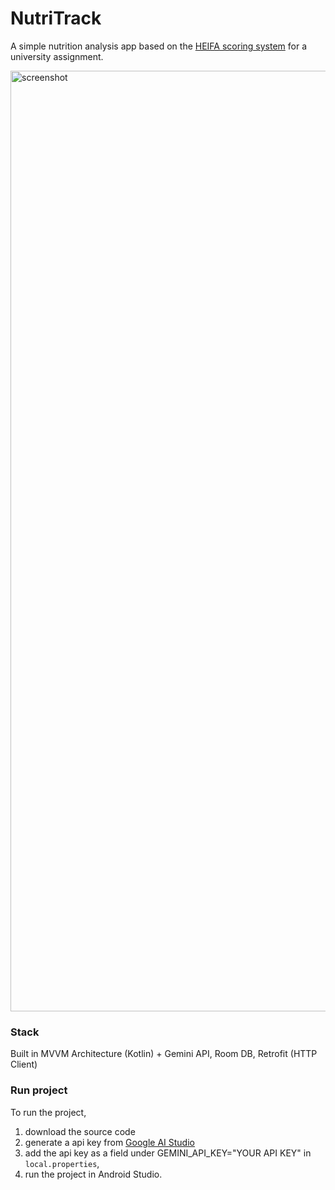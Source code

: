 # NutriTrack
A simple nutrition analysis app based on the [HEIFA scoring system](https://pubmed.ncbi.nlm.nih.gov/26740257/) for a university assignment.

<img width="3869" height="1505" alt="screenshot" src="https://github.com/user-attachments/assets/b95c770f-fed7-4d72-baf2-037a3224bac1" />
<br>

### Stack
Built in MVVM Architecture (Kotlin) + Gemini API, Room DB, Retrofit (HTTP Client)
<br>

### Run project
To run the project, 
1. download the source code
2. generate a api key from [Google AI Studio](https://aistudio.google.com/app/apikey)
3. add the api key as a field under GEMINI_API_KEY="YOUR API KEY" in `local.properties`, 
4. run the project in Android Studio.
